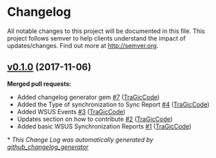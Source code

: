 # Changelog

All notable changes to this project will be documented in this file.
This project follows semver to help clients understand the impact of updates/changes.  Find out more at http://semver.org.

## [v0.1.0](https://github.com/tragiccode/TA-Splunk_App_for_Windows_WSUS/tree/v0.1.0) (2017-11-06)
**Merged pull requests:**

- Added changelog generator gem [\#7](https://github.com/TraGicCode/TA-Splunk_App_for_Windows_WSUS/pull/7) ([TraGicCode](https://github.com/TraGicCode))
- Added the Type of synchronization to Sync Report [\#4](https://github.com/TraGicCode/TA-Splunk_App_for_Windows_WSUS/pull/4) ([TraGicCode](https://github.com/TraGicCode))
- Added WSUS Events [\#3](https://github.com/TraGicCode/TA-Splunk_App_for_Windows_WSUS/pull/3) ([TraGicCode](https://github.com/TraGicCode))
- Updates section on how to contribute [\#2](https://github.com/TraGicCode/TA-Splunk_App_for_Windows_WSUS/pull/2) ([TraGicCode](https://github.com/TraGicCode))
- Added basic WSUS Synchronization Reports [\#1](https://github.com/TraGicCode/TA-Splunk_App_for_Windows_WSUS/pull/1) ([TraGicCode](https://github.com/TraGicCode))



\* *This Change Log was automatically generated by [github_changelog_generator](https://github.com/skywinder/Github-Changelog-Generator)*